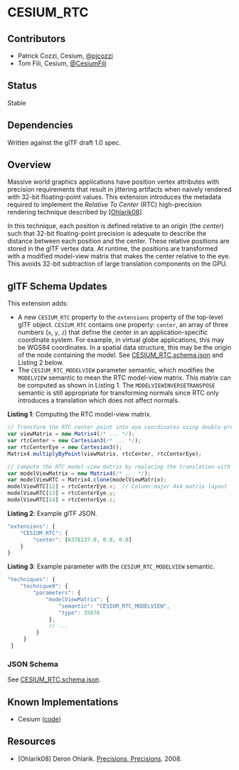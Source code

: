 # CESIUM_RTC

## Contributors

* Patrick Cozzi, Cesium, [@pjcozzi](https://twitter.com/pjcozzi)
* Tom Fili, Cesium, [@CesiumFili](https://twitter.com/CesiumFili)

## Status

Stable

## Dependencies

Written against the glTF draft 1.0 spec.

## Overview

Massive world graphics applications have position vertex attributes with precision requirements that result in jittering artifacts when naively rendered with 32-bit floating-point values.  This extension introduces the metadata required to implement the _Relative To Center_ (RTC) high-precision rendering technique described by [[Ohlarik08](http://help.agi.com/AGIComponents/html/BlogPrecisionsPrecisions.htm)].

In this technique, each position is defined relative to an origin (the _center_) such that 32-bit floating-point precision is adequate to describe the distance between each position and the center.  These relative positions are stored in the glTF vertex data.  At runtime, the positions are transformed with a modified model-view matrix that makes the center relative to the eye.  This avoids 32-bit subtraction of large translation components on the GPU.

## glTF Schema Updates

This extension adds:
* A new `CESIUM_RTC` property to the `extensions` property of the top-level glTF object.  `CESIUM_RTC` contains one property: `center`, an array of three numbers (`x`, `y`, `z`) that define the center in an application-specific coordinate system.  For example, in virtual globe applications, this may be WGS84 coordinates.  In a spatial data structure, this may be the origin of the node containing the model.  See [CESIUM_RTC.schema.json](CESIUM_RTC.schema.json) and Listing 2 below.
* The `CESIUM_RTC_MODELVIEW` parameter semantic, which modifies the `MODELVIEW` semantic to mean the RTC model-view matrix.  This matrix can be computed as shown in Listing 1.  The `MODELVIEWINVERSETRANSPOSE` semantic is still appropriate for transforming normals since RTC only introduces a translation which does not affect normals.

**Listing 1**: Computing the RTC model-view matrix.
```javascript
// Transform the RTC center point into eye coordinates using double-precision on the CPU
var viewMatrix = new Matrix4(/* ... */);
var rtcCenter = new Cartesian3(/* ... */);
var rtcCenterEye = new Cartesian3();
Matrix4.multiplyByPoint(viewMatrix, rtcCenter, rtcCenterEye);

// Compute the RTC model-view matrix by replacing the translation with the center with eye coordinates
var modelViewMatrix = new Matrix4(/* ... */);
var modelViewRTC = Matrix4.clone(modelViewMatrix);
modelViewRTC[12] = rtcCenterEye.x;  // Column-major 4x4 matrix layout
modelViewRTC[13] = rtcCenterEye.y;
modelViewRTC[14] = rtcCenterEye.z;
```

**Listing 2**: Example glTF JSON.
```javascript
"extensions": {
    "CESIUM_RTC": {
        "center": [6378137.0, 0.0, 0.0]
    }
}
```

**Listing 3**: Example parameter with the `CESIUM_RTC_MODELVIEW` semantic.
```javascript
"techniques": {
    "technique0": {
        "parameters": {
            "modelViewMatrix": {
                "semantic": "CESIUM_RTC_MODELVIEW",
                "type": 35676
             },
             // ...
         }
     }
 }
```

### JSON Schema

See [CESIUM_RTC.schema.json](CESIUM_RTC.schema.json).

## Known Implementations

* Cesium ([code](https://github.com/AnalyticalGraphicsInc/cesium/blob/bgltf/Source/Scene/Model.js))

## Resources

* [Ohlarik08] Deron Ohlarik. [Precisions, Precisions](http://help.agi.com/AGIComponents/html/BlogPrecisionsPrecisions.htm). 2008.
